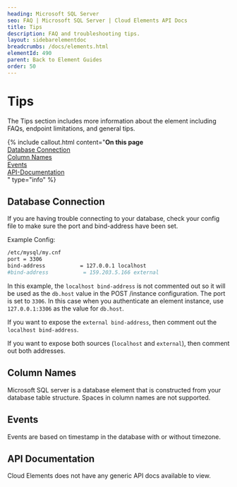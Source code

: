 ```yaml
---
heading: Microsoft SQL Server
seo: FAQ | Microsoft SQL Server | Cloud Elements API Docs
title: Tips
description: FAQ and troubleshooting tips.
layout: sidebarelementdoc
breadcrumbs: /docs/elements.html
elementId: 490
parent: Back to Element Guides
order: 50
---
```


# Tips

The Tips section includes more information about the element including FAQs, endpoint limitations, and general tips.

{% include callout.html content="<strong>On this page</strong></br><a href=#database-connection>Database Connection</a></br><a href=#column-names>Column Names</a></br><a href=#events>Events</a></br><a href=#api-documentation>API-Documentation</a></br>" type="info" %}

## Database Connection

If you are having trouble connecting to your database, check your config file to make sure the port and bind-address have been set.

Example Config:

```bash
/etc/mysql/my.cnf
port = 3306
bind-address           = 127.0.0.1 localhost
#bind-address           = 159.203.5.166 external
```

In this example, the `localhost bind-address` is not commented out so it will be used as the `db.host` value in the POST /instance configuration. The port is set to `3306`. In this case when you authenticate an element instance, use `127.0.0.1:3306` as the value for `db.host`.

If you want to expose the `external bind-address`, then comment out the `localhost bind-address`.

If you want to expose both sources (`localhost` and `external`), then comment out both addresses.

## Column Names

Microsoft SQL server is a database element that is constructed from your database table structure. Spaces in column names are not supported.

## Events

Events are based on timestamp in the database with or without timezone.

## API Documentation

Cloud Elements does not have any generic API docs available to view.
